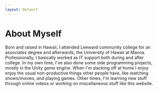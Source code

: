 ```yaml
---
layout: Default
---
```


# About Myself
Born and raised in Hawaii, I attended Leeward community college for an associates degree and afterwards, the University of Hawaii at Manoa. Professionally, I basically worked as IT support both during and after college. In my own time, I've also done some side programming projects, mostly in the Unity game engine. When I'm slacking off at home I enjoy enjoy the usual non-productive things other people have, like watching shows/movies, and playing games. Other times, I'm learning new stuff through online videos or working on miscellaneous stuff like this website.

